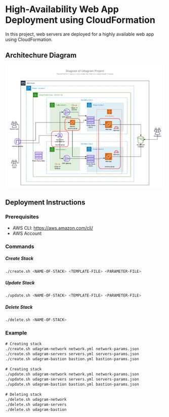 
# High-Availability Web App Deployment using CloudFormation

In this project, web servers are deployed for a highly available web app using CloudFormation.

## Architechure Diagram

![Architecture Diagram](https://github.com/PawanKolhe/WebAppDeploymentCloudFormation/blob/master/Diagram.png)

## Deployment Instructions

### Prerequisites
- AWS CLI: https://aws.amazon.com/cli/
- AWS Account

### Commands

##### Create Stack
```sh
./create.sh <NAME-OF-STACK> <TEMPLATE-FILE> <PARAMETER-FILE>
```

##### Update Stack
```sh
./update.sh <NAME-OF-STACK> <TEMPLATE-FILE> <PARAMETER-FILE>
```

##### Delete Stack
```sh
./delete.sh <NAME-OF-STACK>
```
    
### Example
	# Creating stack
	./create.sh udagram-network network.yml network-params.json
	./create.sh udagram-servers servers.yml servers-params.json
	./create.sh udagram-bastion bastion.yml bastion-params.json
	
	# Creating stack
	./update.sh udagram-network network.yml network-params.json
	./update.sh udagram-servers servers.yml servers-params.json
	./update.sh udagram-bastion bastion.yml bastion-params.json

	# Deleting stack
	./delete.sh udagram-network
	./delete.sh udagram-servers
	./delete.sh udagram-bastion
